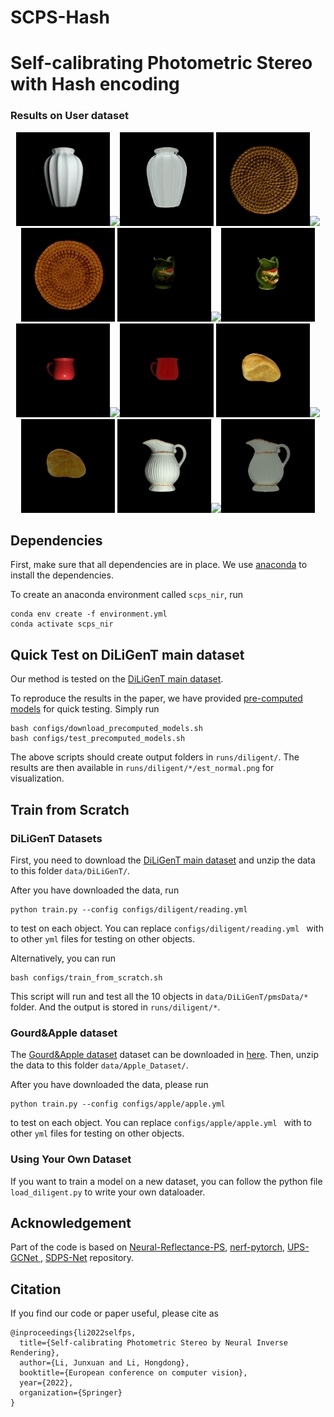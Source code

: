 # SCPS-Hash
# Self-calibrating Photometric Stereo with Hash encoding

### Results on User dataset
<p align="center">
    <img src='runs/User/bottle/rgb.png' height="150"><img src='runs/User/bottle/normal.png' height="150"><img src='runs/User/bottle/diffuse.png' height="150">
    <img src='runs/User/coaster/rgb.png' height="150"><img src='runs/User/coaster/normal.png' height="150"><img src='runs/User/coaster/diffuse.png' height="150">
    <img src='runs/User/gbottle/rgb.png' height="150"><img src='runs/User/gbottle/normal.png' height="150"><img src='runs/User/gbottle/diffuse.png' height="150">
    <img src='runs/User/mug/rgb.png' height="150"><img src='runs/User/mug/normal.png' height="150"><img src='runs/User/mug/diffuse.png' height="150">
    <img src='runs/User/stone/rgb.png' height="150"><img src='runs/User/stone/normal.png' height="150"><img src='runs/User/stone/diffuse.png' height="150">
    <img src='runs/User/wbottle/rgb.png' height="150"><img src='runs/User/wbottle/normal.png' height="150"><img src='runs/User/wbottle/diffuse.png' height="150">
</p>

## Dependencies

First, make sure that all dependencies are in place. We use [anaconda](https://www.anaconda.com/) to install the dependencies.

To create an anaconda environment called `scps_nir`, run
```
conda env create -f environment.yml
conda activate scps_nir
```

## Quick Test on DiLiGenT main dataset
Our method is tested on the [DiLiGenT main dataset](https://sites.google.com/site/photometricstereodata/single?authuser=0).

To reproduce the results in the paper, we have provided [pre-computed models](https://www.dropbox.com/s/dws5u3984uw942s/precomputed_models.zip) for quick testing. Simply run
```
bash configs/download_precomputed_models.sh
bash configs/test_precomputed_models.sh
```
The above scripts should create output folders in `runs/diligent/`. The results are then available in `runs/diligent/*/est_normal.png` for visualization.

## Train from Scratch 

### DiLiGenT Datasets

First, you need to download the [DiLiGenT main dataset](https://sites.google.com/site/photometricstereodata/single?authuser=0) and unzip the data to this folder `data/DiLiGenT/`.

After you have downloaded the data, run
```
python train.py --config configs/diligent/reading.yml
```
to test on each object. You can replace `configs/diligent/reading.yml ` with to other `yml` files for testing on other objects.

Alternatively, you can run
```
bash configs/train_from_scratch.sh
```
This script will run and test all the 10 objects in `data/DiLiGenT/pmsData/*` folder. And the output is stored in `runs/diligent/*`.


### Gourd&amp;Apple dataset

The [Gourd&amp;Apple dataset](http://vision.ucsd.edu/~nalldrin/research/cvpr08/datasets/) dataset can be downloaded in [here](http://vision.ucsd.edu/~nalldrin/research/cvpr08/datasets/). Then, unzip the data to this folder `data/Apple_Dataset/`.

After you have downloaded the data, please run

```
python train.py --config configs/apple/apple.yml 
```
to test on each object. You can replace `configs/apple/apple.yml ` with to other `yml` files for testing on other objects.

### Using Your Own Dataset

If you want to train a model on a new dataset, you can follow the python file `load_diligent.py` to write your own dataloader.

## Acknowledgement
Part of the code is based on [Neural-Reflectance-PS](https://github.com/junxuan-li/Neural-Reflectance-PS), [nerf-pytorch](https://github.com/krrish94/nerf-pytorch), [UPS-GCNet
](https://github.com/guanyingc/UPS-GCNet), [SDPS-Net](https://github.com/guanyingc/SDPS-Net) repository.

## Citation
If you find our code or paper useful, please cite as

    @inproceedings{li2022selfps,
      title={Self-calibrating Photometric Stereo by Neural Inverse Rendering},
      author={Li, Junxuan and Li, Hongdong},
      booktitle={European conference on computer vision},
      year={2022},
      organization={Springer}
    }
